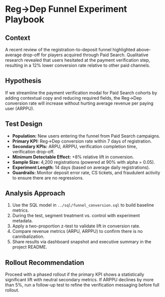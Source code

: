 # Reg→Dep Funnel Experiment Playbook

## Context
A recent review of the registration-to-deposit funnel highlighted above-average
drop-off for players acquired through Paid Search. Qualitative research revealed
that users hesitated at the payment verification step, resulting in a 12%
lower conversion rate relative to other paid channels.

## Hypothesis
If we streamline the payment verification modal for Paid Search cohorts by
adding contextual copy and reducing required fields, the Reg→Dep conversion rate
will increase without hurting average revenue per paying user (ARPPU).

## Test Design
- **Population:** New users entering the funnel from Paid Search campaigns.
- **Primary KPI:** Reg→Dep conversion rate within 7 days of registration.
- **Secondary KPIs:** ARPU, ARPPU, verification completion time, verification drop-off.
- **Minimum Detectable Effect:** +8% relative lift in conversion.
- **Sample Size:** 4,200 registrations (powered at 90% with alpha = 0.05).
- **Experiment Length:** 14 days (based on average daily registrations).
- **Guardrails:** Monitor deposit error rate, CS tickets, and fraudulent activity
  to ensure there are no regressions.

## Analysis Approach
1. Use the SQL model in `../sql/funnel_conversion.sql` to build baseline metrics.
2. During the test, segment treatment vs. control with experiment metadata.
3. Apply a two-proportion z-test to validate lift in conversion rate.
4. Compare revenue metrics (ARPU, ARPPU) to confirm there is no cannibalization.
5. Share results via dashboard snapshot and executive summary in the project README.

## Rollout Recommendation
Proceed with a phased rollout if the primary KPI shows a statistically
significant lift with neutral secondary metrics. If ARPPU declines by more than
5%, run a follow-up test to refine the verification messaging before full
rollout.
